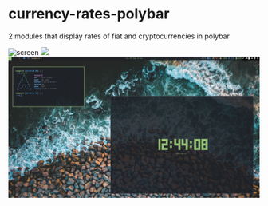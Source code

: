 # currency-rates-polybar
2 modules that display rates of fiat and cryptocurrencies in polybar



![screen](https://github.com/Speskov2000/files/blob/master/currency-rates-polybar/crypto.png)
<img src="https://github.com/Speskov2000/files/blob/master/currency-rates-polybar/crypto.png">
<img src="https://github.com/exynil/files/blob/master/dotfiles/screenshots/1.jpg">
